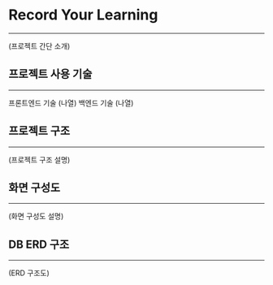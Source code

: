 # Record Your Learning
---
(프로젝트 간단 소개)


## 프로젝트 사용 기술
---
프론트엔드 기술
(나열)
백엔드 기술
(나열)


## 프로젝트 구조
---
(프로젝트 구조 설명)


## 화면 구성도
---
(화면 구성도 설명)


## DB ERD 구조
---
(ERD 구조도)
